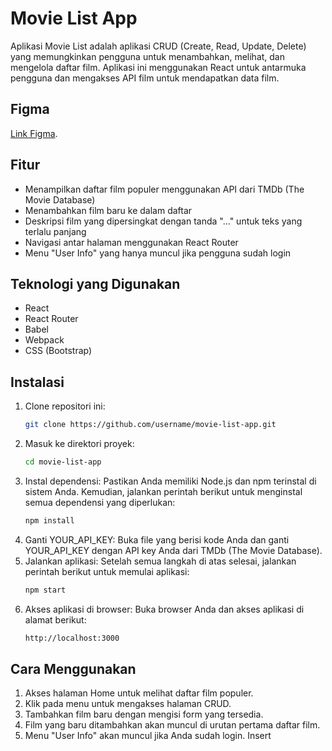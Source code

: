 # Movie List App

Aplikasi Movie List adalah aplikasi CRUD (Create, Read, Update, Delete) yang memungkinkan pengguna untuk menambahkan, melihat, dan mengelola daftar film. Aplikasi ini menggunakan React untuk antarmuka pengguna dan mengakses API film untuk mendapatkan data film.

## Figma

[Link Figma](https://www.figma.com/design/JCOg3cOCUOed3rdEUaXrtS/Movie-Web-App?node-id=1-3&t=J2IQS3rrFChdS1xI-4).

## Fitur

- Menampilkan daftar film populer menggunakan API dari TMDb (The Movie Database)
- Menambahkan film baru ke dalam daftar
- Deskripsi film yang dipersingkat dengan tanda "..." untuk teks yang terlalu panjang
- Navigasi antar halaman menggunakan React Router
- Menu "User Info" yang hanya muncul jika pengguna sudah login

## Teknologi yang Digunakan

- React
- React Router
- Babel
- Webpack
- CSS (Bootstrap)

## Instalasi

1. Clone repositori ini:
   ```bash
   git clone https://github.com/username/movie-list-app.git
   ```
2. Masuk ke direktori proyek:
   ```bash
   cd movie-list-app
   ```
3. Instal dependensi: Pastikan Anda memiliki Node.js dan npm terinstal di sistem Anda. Kemudian, jalankan perintah berikut untuk menginstal semua dependensi yang diperlukan:
   ```bash
   npm install
   ```
4. Ganti YOUR_API_KEY: Buka file yang berisi kode Anda dan ganti YOUR_API_KEY dengan API key Anda dari TMDb (The Movie Database).
5. Jalankan aplikasi: Setelah semua langkah di atas selesai, jalankan perintah berikut untuk memulai aplikasi:
   ```bash
   npm start
   ```
6. Akses aplikasi di browser: Buka browser Anda dan akses aplikasi di alamat berikut:
   ```bash
   http://localhost:3000
   ```

## Cara Menggunakan

1. Akses halaman Home untuk melihat daftar film populer.
2. Klik pada menu untuk mengakses halaman CRUD.
3. Tambahkan film baru dengan mengisi form yang tersedia.
4. Film yang baru ditambahkan akan muncul di urutan pertama daftar film.
5. Menu "User Info" akan muncul jika Anda sudah login.
   Insert
